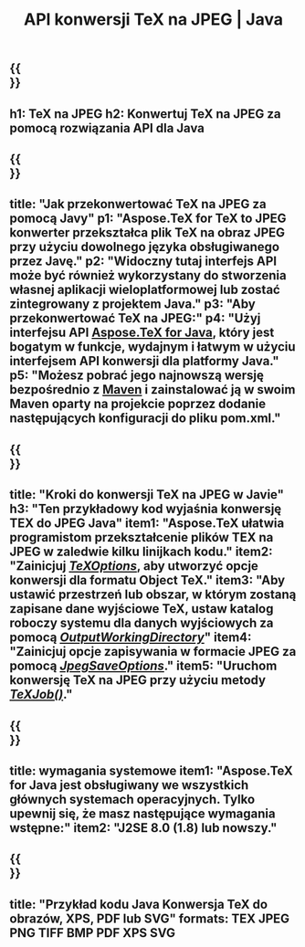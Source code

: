 ﻿---
translation: true
template: /_templates/_conversion-child-java.md
title: API konwersji TeX na JPEG | Java
description: Funkcjonalność konwersji TeX do JPEG. Zintegruj tę lokalną bibliotekę Java ze swoim projektem lub użyj aplikacji wieloplatformowych, aby przekonwertować TeX na JPEG.
keywords: tex na Jpeg api jpeg, integracja tex2jpeg
url: /java/conversion/tex-to-jpeg/
family: tex
platformtag: java
feature: conversion
informat: TEX
outformat: JPEG
otherformats: BMP PNG TIFF PDF XPS SVG
---

{{<section banner>}}
---
h1: TeX na JPEG
h2: Konwertuj TeX na JPEG za pomocą rozwiązania API dla Java
---

{{<section overview>}}
---
title: "Jak przekonwertować TeX na JPEG za pomocą Javy"
p1: "Aspose.TeX for TeX to JPEG konwerter przekształca plik TeX na obraz JPEG przy użyciu dowolnego języka obsługiwanego przez Javę."
p2: "Widoczny tutaj interfejs API może być również wykorzystany do stworzenia własnej aplikacji wieloplatformowej lub zostać zintegrowany z projektem Java."
p3: "Aby przekonwertować TeX na JPEG:"
p4: "Użyj interfejsu API [Aspose.TeX for Java](https://products.aspose.com/tex/java), który jest bogatym w funkcje, wydajnym i łatwym w użyciu interfejsem API konwersji dla platformy Java."
p5: "Możesz pobrać jego najnowszą wersję bezpośrednio z [Maven](https://repository.aspose.com/webapp/#/artifacts/browse/tree/General/repo/com/aspose/aspose-tex) i zainstalować ją w swoim Maven oparty na projekcie poprzez dodanie następujących konfiguracji do pliku pom.xml."
---

{{<section feature1>}}
---
title: "Kroki do konwersji TeX na JPEG w Javie"
h3: "Ten przykładowy kod wyjaśnia konwersję TEX do JPEG Java"
item1: "Aspose.TeX ułatwia programistom przekształcenie plików TEX na JPEG w zaledwie kilku linijkach kodu."
item2: "Zainicjuj [*TeXOptions*](https://reference.aspose.com/tex/java/com.aspose.tex/TeXOptions), aby utworzyć opcje konwersji dla formatu Object TeX."
item3: "Aby ustawić przestrzeń lub obszar, w którym zostaną zapisane dane wyjściowe TeX, ustaw katalog roboczy systemu dla danych wyjściowych za pomocą [*OutputWorkingDirectory*](https://reference.aspose.com/tex/java/com.aspose.tex/TeXOptions#getOutputWorkingDirectory--)"
item4: "Zainicjuj opcje zapisywania w formacie JPEG za pomocą [*JpegSaveOptions*](https://reference.aspose.com/tex/java/com.aspose.tex.rendering/JpegSaveOptions)."
item5: "Uruchom konwersję TeX na JPEG przy użyciu metody [*TeXJob()*](https://reference.aspose.com/tex/java/com.aspose.tex/TeXJob)."
---

{{<section feature2>}}
---
title: wymagania systemowe
item1: "Aspose.TeX for Java jest obsługiwany we wszystkich głównych systemach operacyjnych. Tylko upewnij się, że masz następujące wymagania wstępne:"
item2: "J2SE 8.0 (1.8) lub nowszy."
---

{{<section widget>}}
---
title: "Przykład kodu Java Konwersja TeX do obrazów, XPS, PDF lub SVG"
formats: TEX JPEG PNG TIFF BMP PDF XPS SVG
---